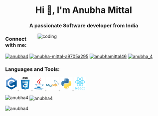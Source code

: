 <h1 align="center">Hi 👋, I'm Anubha Mittal</h1>
<h3 align="center">A passionate Software developer from India</h3>
<img align="right" alt="coding" width="400"src="https://res.cloudinary.com/practicaldev/image/fetch/s--O0u1bNHs--/c_limit%2Cf_auto%2Cfl_progressive%2Cq_66%2Cw_880/https://miro.medium.com/max/1400/0*PXf5ge7QCN9Ga_CL.gif">
<h3 align="left">Connect with me:</h3>
<p align="left">
<a href="https://twitter.com/anubha4" target="blank"><img align="center" src="https://raw.githubusercontent.com/rahuldkjain/github-profile-readme-generator/master/src/images/icons/Social/twitter.svg" alt="anubha4" height="30" width="40" /></a>
<a href="https://linkedin.com/in/anubha-mittal-a9705a295" target="blank"><img align="center" src="https://raw.githubusercontent.com/rahuldkjain/github-profile-readme-generator/master/src/images/icons/Social/linked-in-alt.svg" alt="anubha-mittal-a9705a295" height="30" width="40" /></a>
<a href="https://instagram.com/anubhamittal46" target="blank"><img align="center" src="https://raw.githubusercontent.com/rahuldkjain/github-profile-readme-generator/master/src/images/icons/Social/instagram.svg" alt="anubhamittal46" height="30" width="40" /></a>
<a href="https://www.codechef.com/users/anubha_4" target="blank"><img align="center" src="https://cdn.jsdelivr.net/npm/simple-icons@3.1.0/icons/codechef.svg" alt="anubha_4" height="30" width="40" /></a>
</p>

<h3 align="left">Languages and Tools:</h3>
<p align="left"> <a href="https://www.cprogramming.com/" target="_blank" rel="noreferrer"> <img src="https://raw.githubusercontent.com/devicons/devicon/master/icons/c/c-original.svg" alt="c" width="40" height="40"/> </a> <a href="https://www.w3schools.com/css/" target="_blank" rel="noreferrer"> <img src="https://raw.githubusercontent.com/devicons/devicon/master/icons/css3/css3-original-wordmark.svg" alt="css3" width="40" height="40"/> </a> <a href="https://www.java.com" target="_blank" rel="noreferrer"> <img src="https://raw.githubusercontent.com/devicons/devicon/master/icons/java/java-original.svg" alt="java" width="40" height="40"/> </a> <a href="https://www.mysql.com/" target="_blank" rel="noreferrer"> <img src="https://raw.githubusercontent.com/devicons/devicon/master/icons/mysql/mysql-original-wordmark.svg" alt="mysql" width="40" height="40"/> </a> <a href="https://www.python.org" target="_blank" rel="noreferrer"> <img src="https://raw.githubusercontent.com/devicons/devicon/master/icons/python/python-original.svg" alt="python" width="40" height="40"/> </a> <a href="https://reactjs.org/" target="_blank" rel="noreferrer"> <img src="https://raw.githubusercontent.com/devicons/devicon/master/icons/react/react-original-wordmark.svg" alt="react" width="40" height="40"/> </a> </p>

<p><img align="left" src="https://github-readme-stats.vercel.app/api/top-langs?username=anubha4&show_icons=true&locale=en&layout=compact" alt="anubha4" /></p>

<p>&nbsp;<img align="center" src="https://github-readme-stats.vercel.app/api?username=anubha4&show_icons=true&locale=en" alt="anubha4" /></p>

<p><img align="center" src="https://github-readme-streak-stats.herokuapp.com/?user=anubha4&" alt="anubha4" /></p>

